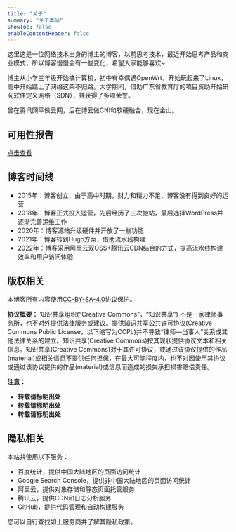 ```yaml
---
title: "关于"
summary: "关于本站"
ShowToc: false
enableContentHeader: false
---
```


这里这是一位网络技术出身的博主的博客，以前思考技术，最近开始思考产品和商业模式，所以博客慢慢会有一些变化，希望大家能够喜欢~

博主从小学三年级开始搞计算机，初中有幸偶遇OpenWrt，开始玩起来了Linux，高中开始踏上了网络这条不归路。大学期间，借助广东省教育厅的项目资助开始研究软件定义网络（SDN），并获得了多项荣誉。

曾在腾讯网平做云网，后在博云做CNI和软硬融合，现在金山。

## 可用性报告

[点击查看](https://stats.uptimerobot.com/z6z6KCRrQj)

## 博客时间线

* 2015年：博客创立，由于高中时期，财力和精力不足，博客没有得到良好的运营
* 2018年：博客正式投入运营，先后经历了三次搬站，最后选择WordPress并逐渐完善运维工作
* 2020年：博客源站升级硬件并开放了一些功能
* 2021年：博客转到Hugo方案，借助流水线构建
* 2022年：博客采用阿里云双OSS+腾讯云CDN结合的方式，提高流水线构建效率和用户访问体验

## 版权相关

本博客所有内容使用[CC-BY-SA-4.0](https://creativecommons.org/licenses/by-nc-sa/4.0/deed.zh)协议保护。

**协议概要：** 知识共享组织(“Creative Commons”，“知识共享”) 不是一家律师事务所，也不对外提供法律服务或建议。提供知识共享公共许可协议(Creative Commons Public License，以下缩写为CCPL)并不导致“律师—当事人”关系或其他法律关系的建立。知识共享(Creative Commons)按其现状提供协议文本和相关信息。知识共享(Creative Commons)对于其许可协议，或通过该协议提供的作品(material)或相关信息不提供任何担保，在最大可能程度内，也不对因使用其协议或通过该协议提供的作品(material)或信息而造成的损失承担损害赔偿责任。

**注意：**
* **转载请标明出处**
* **转载请标明出处**
* **转载请标明出处**

## 隐私相关

本站共使用以下服务：

* 百度统计，提供中国大陆地区的页面访问统计
* Google Search Console，提供非中国大陆地区的页面访问统计
* 阿里云，提供对象存储和静态页面托管服务
* 腾讯云，提供CDN和日志分析服务
* GitHub，提供代码管理和自动构建服务

您可以自行查找如上服务商并了解其隐私政策。

